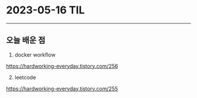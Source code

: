 # 2023-05-16 TIL

---

## 오늘 배운 점

1. docker workflow

https://hardworking-everyday.tistory.com/256

2. leetcode

https://hardworking-everyday.tistory.com/255